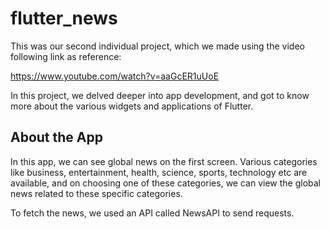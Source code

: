 # flutter_news
This was our second individual project, which we made using the video following link as reference:

https://www.youtube.com/watch?v=aaGcER1uUoE

In this project, we delved deeper into app development, and got to know more about the various widgets and applications of Flutter.

## About the App

In this app, we can see global news on the first screen. Various categories like business, entertainment, health, science, sports, technology etc are available, and on choosing one of these categories, we can view the global news related to these specific categories.

To fetch the news, we used an API called NewsAPI to send requests.
